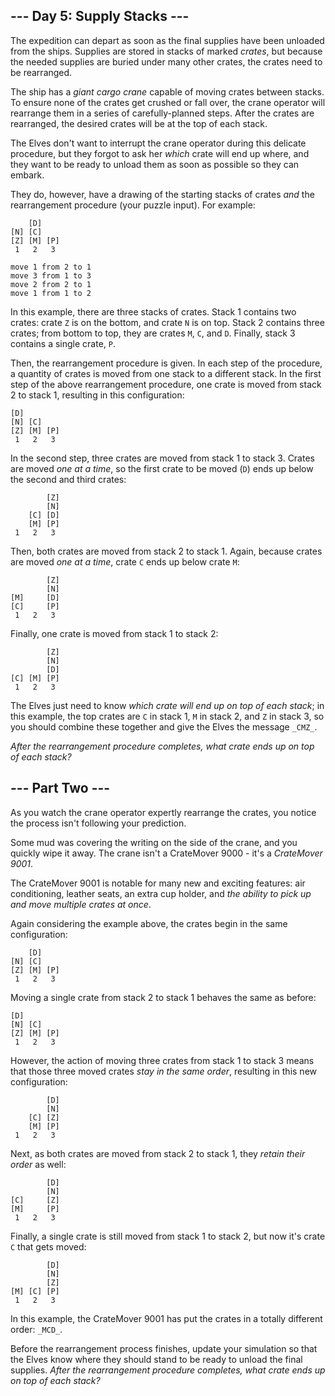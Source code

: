 ﻿## --- Day 5: Supply Stacks ---

The expedition can depart as soon as the final supplies have been unloaded from the ships. Supplies are stored in stacks of marked  _crates_, but because the needed supplies are buried under many other crates, the crates need to be rearranged.

The ship has a  _giant cargo crane_  capable of moving crates between stacks. To ensure none of the crates get crushed or fall over, the crane operator will rearrange them in a series of carefully-planned steps. After the crates are rearranged, the desired crates will be at the top of each stack.

The Elves don't want to interrupt the crane operator during this delicate procedure, but they forgot to ask her  _which_  crate will end up where, and they want to be ready to unload them as soon as possible so they can embark.

They do, however, have a drawing of the starting stacks of crates  _and_  the rearrangement procedure (your puzzle input). For example:

```
    [D]    
[N] [C]    
[Z] [M] [P]
 1   2   3 

move 1 from 2 to 1
move 3 from 1 to 3
move 2 from 2 to 1
move 1 from 1 to 2

```

In this example, there are three stacks of crates. Stack 1 contains two crates: crate  `Z`  is on the bottom, and crate  `N`  is on top. Stack 2 contains three crates; from bottom to top, they are crates  `M`,  `C`, and  `D`. Finally, stack 3 contains a single crate,  `P`.

Then, the rearrangement procedure is given. In each step of the procedure, a quantity of crates is moved from one stack to a different stack. In the first step of the above rearrangement procedure, one crate is moved from stack 2 to stack 1, resulting in this configuration:

```
[D]        
[N] [C]    
[Z] [M] [P]
 1   2   3 

```

In the second step, three crates are moved from stack 1 to stack 3. Crates are moved  _one at a time_, so the first crate to be moved (`D`) ends up below the second and third crates:

```
        [Z]
        [N]
    [C] [D]
    [M] [P]
 1   2   3

```

Then, both crates are moved from stack 2 to stack 1. Again, because crates are moved  _one at a time_, crate  `C`  ends up below crate  `M`:

```
        [Z]
        [N]
[M]     [D]
[C]     [P]
 1   2   3

```

Finally, one crate is moved from stack 1 to stack 2:

```
        [Z]
        [N]
        [D]
[C] [M] [P]
 1   2   3

```

The Elves just need to know  _which crate will end up on top of each stack_; in this example, the top crates are  `C`  in stack 1,  `M`  in stack 2, and  `Z`  in stack 3, so you should combine these together and give the Elves the message  `_CMZ_`.

_After the rearrangement procedure completes, what crate ends up on top of each stack?_

## --- Part Two ---

As you watch the crane operator expertly rearrange the crates, you notice the process isn't following your prediction.

Some mud was covering the writing on the side of the crane, and you quickly wipe it away. The crane isn't a CrateMover 9000 - it's a  _CrateMover 9001_.

The CrateMover 9001 is notable for many new and exciting features: air conditioning, leather seats, an extra cup holder, and  _the ability to pick up and move multiple crates at once_.

Again considering the example above, the crates begin in the same configuration:

```
    [D]    
[N] [C]    
[Z] [M] [P]
 1   2   3 

```

Moving a single crate from stack 2 to stack 1 behaves the same as before:

```
[D]        
[N] [C]    
[Z] [M] [P]
 1   2   3 

```

However, the action of moving three crates from stack 1 to stack 3 means that those three moved crates  _stay in the same order_, resulting in this new configuration:

```
        [D]
        [N]
    [C] [Z]
    [M] [P]
 1   2   3

```

Next, as both crates are moved from stack 2 to stack 1, they  _retain their order_  as well:

```
        [D]
        [N]
[C]     [Z]
[M]     [P]
 1   2   3

```

Finally, a single crate is still moved from stack 1 to stack 2, but now it's crate  `C`  that gets moved:

```
        [D]
        [N]
        [Z]
[M] [C] [P]
 1   2   3

```

In this example, the CrateMover 9001 has put the crates in a totally different order:  `_MCD_`.

Before the rearrangement process finishes, update your simulation so that the Elves know where they should stand to be ready to unload the final supplies.  _After the rearrangement procedure completes, what crate ends up on top of each stack?_